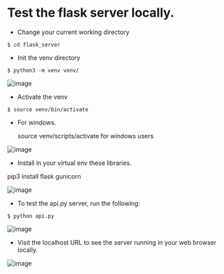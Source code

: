 # Test the flask server locally.

-  Change your current working directory

`$ cd flask_server`

-  Init the venv directory

`$ python3 -m venv venv/`

![image](https://user-images.githubusercontent.com/589439/166157365-639bdf8b-39ae-46e0-bfb0-2c6dbe0857aa.png)

-  Activate the venv

`$ source venv/bin/activate`

-  For windows.

   source venv/scripts/activate for windows users

![image](https://user-images.githubusercontent.com/589439/166157394-4d4a27f1-c276-4535-8395-9fdc8cd39818.png)

-  Install in your virtual env these libraries.

pip3 install flask gunicorn

![image](https://user-images.githubusercontent.com/589439/166157418-c99da803-02e3-443d-8433-0bb6c6f8f62a.png)

-  To test the api.py server, run the following:

`$ python api.py`

![image](https://user-images.githubusercontent.com/589439/166157462-40b1d1cc-5a21-4a43-8ec2-ae11bb289163.png)

-  Visit the localhost URL to see the server running in your web browser locally.

![image](https://user-images.githubusercontent.com/589439/166157480-68e0f391-6140-4c84-95d3-2626018d8fda.png)
